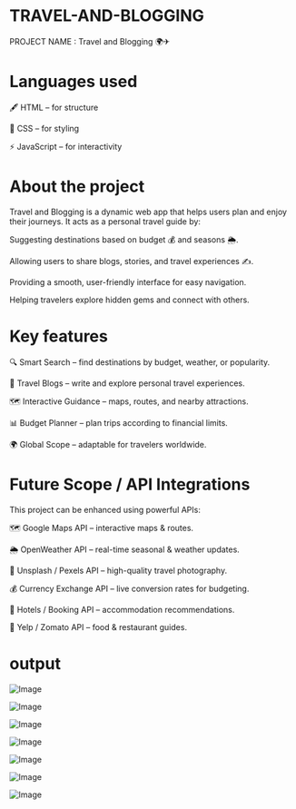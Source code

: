 # TRAVEL-AND-BLOGGING

PROJECT NAME : Travel and Blogging 🌍✈

# Languages used 

🖋 HTML – for structure

🎨 CSS – for styling

⚡ JavaScript – for interactivity


# About the project

Travel and Blogging is a dynamic web app that helps users plan and enjoy their journeys. It acts as a personal travel guide by:

Suggesting destinations based on budget 💰 and seasons 🌦.

Allowing users to share blogs, stories, and travel experiences ✍.

Providing a smooth, user-friendly interface for easy navigation.

Helping travelers explore hidden gems and connect with others.


# Key features 

🔍 Smart Search – find destinations by budget, weather, or popularity.

📖 Travel Blogs – write and explore personal travel experiences.

🗺 Interactive Guidance – maps, routes, and nearby attractions.

📊 Budget Planner – plan trips according to financial limits.

🌍 Global Scope – adaptable for travelers worldwide.


# Future Scope / API Integrations

This project can be enhanced using powerful APIs:

🗺 Google Maps API – interactive maps & routes.

🌦 OpenWeather API – real-time seasonal & weather updates.

📸 Unsplash / Pexels API – high-quality travel photography.

💰 Currency Exchange API – live conversion rates for budgeting.

🏨 Hotels / Booking API – accommodation recommendations.

🍴 Yelp / Zomato API – food & restaurant guides.

# output

![Image](https://github.com/user-attachments/assets/250e1847-d513-465c-bc6e-4cb6e020afa4)

![Image](https://github.com/user-attachments/assets/7ea0fa99-6088-4910-835b-678f6ba38448)

![Image](https://github.com/user-attachments/assets/972276b7-e088-4ebf-b7de-2cbeb183ec6d)

![Image](https://github.com/user-attachments/assets/e831b25a-620f-43a3-9774-062e1747c6cb)

![Image](https://github.com/user-attachments/assets/d0244023-420b-4581-aadc-3697430b808a)

![Image](https://github.com/user-attachments/assets/ed177823-0ab7-4a60-aa84-5adc52c784dc)

![Image](https://github.com/user-attachments/assets/0eca40ac-8c15-4fc6-82ae-7c5a606f6b46)



